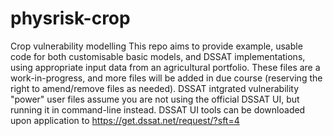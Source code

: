 # physrisk-crop
Crop vulnerability modelling
This repo aims to provide example, usable code for both customisable basic models, and DSSAT implementations, using appropriate input data from an agricultural portfolio.
These files are a work-in-progress, and more files will be added in due course (reserving the right to amend/remove files as needed). 
DSSAT intgrated vulnerability "power" user files assume you are not using the official DSSAT UI, but running it in command-line instead. DSSAT UI tools can be downloaded upon application to https://get.dssat.net/request/?sft=4 
